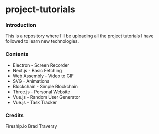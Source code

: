 # project-tutorials

### Introduction

This is a repository where I'll be uploading all the project tutorials I have followed to learn new technologies.

### Contents

- Electron - Screen Recorder
- Next.js - Basic Fetching
- Web Assembly - Video to GIF
- SVG - Animations
- Blockchain - Simple Blockchain
- Three.js - Personal Website
- Vue.js - Random User Generator
- Vue.js - Task Tracker

### Credits

Fireship.io
Brad Traversy
